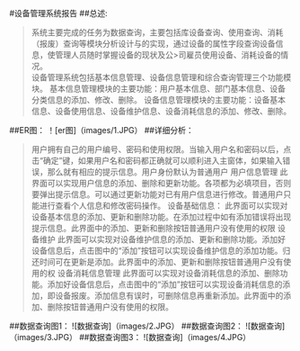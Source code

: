 ﻿#设备管理系统报告
##总述:
> 系统主要完成的任务为数据查询，主要包括库设备查询、使用查询、消耗（报废）查询等模块分析设计与的实现，通过设备的属性字段查询设备信息，使管理人员随时掌握设备的现状及公>司雇员使用设备、消耗设备的情况。  
>设备管理系统包括基本信息管理、设备信息管理和综合查询管理三个功能模块。 
>基本信息管理模块的主要功能：用户基本信息、部门基本信息、设备分类信息的添加、修改、删除。 
>设备信息管理模块的主要功能：设备基本信息、设备使用信息、设备维护信息、设备消耗信息的添加、修改、删除。 
>
##ER图：
！[er图]（images/1.JPG）
##详细分析：
>用户拥有自己的用户编号、密码和使用权限。当输入用户名和密码以后，点击“确定”键，如果用户名和密码都正确就可以顺利进入主窗体，如果输入错误，那么就有相应的提示信息。用户身份默认为普通用户 
>用户信息管理 
此界面可以实现用户信息的添加、删除和更新功能。各项都为必填项目，否则要弹出提示信息。可以通过更新功能对已有用户信息进行修改。普通用户只能进行查看个人信息和修改密码操作。
>设备基础信息：
此界面可以实现对设备基本信息的添加、更新和删除功能。在添加过程中如有添加错误将出现提示信息。此界面中的添加、更新和删除按钮普通用户没有使用的权限
>设备维护
此界面可以实现对设备维护信息的添加、更新和删除功能。添加好设备信息后，点击图中的“添加”按钮可以实现设备维护信息的添加功能。归还时间可在更新是添加。此界面中的添加、更新和删除按钮普通用户没有使用的权
>设备消耗信息管理 
此界面可以实现对设备消耗信息的添加、删除功能。添加好设备信息后，点击图中的“添加”按钮可以实现设备消耗信息的添加，即设备报废。添加信息有误时，可删除信息再重新添加。此界面中的添加、删除按钮普通用户没有使用的权限。

##数据查询图1：
![数据查询]（images/2.JPG）
##数据查询图2：
![数据查询]（images/3.JPG）
##数据查询图3：
![数据查询]（images/4.JPG）